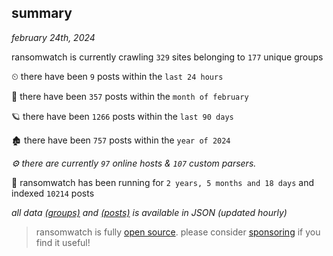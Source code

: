 
## summary
_february 24th, 2024_

ransomwatch is currently crawling `329` sites belonging to `177` unique groups

⏲ there have been `9` posts within the `last 24 hours`

🦈 there have been `357` posts within the `month of february`

🪐 there have been `1266` posts within the `last 90 days`

🏚 there have been `757` posts within the `year of 2024`

_⚙️ there are currently `97` online hosts & `107` custom parsers._

🦕 ransomwatch has been running for `2 years, 5 months and 18 days` and indexed `10214` posts

_all data  [(groups)](http://ransomwhat.telemetry.ltd/groups) and [(posts)](http://ransomwhat.telemetry.ltd/posts) is available in JSON (updated hourly)_

> ransomwatch is fully [open source](https://github.com/joshhighet/ransomwatch#ransomwatch--). please consider [sponsoring](https://github.com/sponsors/joshhighet) if you find it useful!
